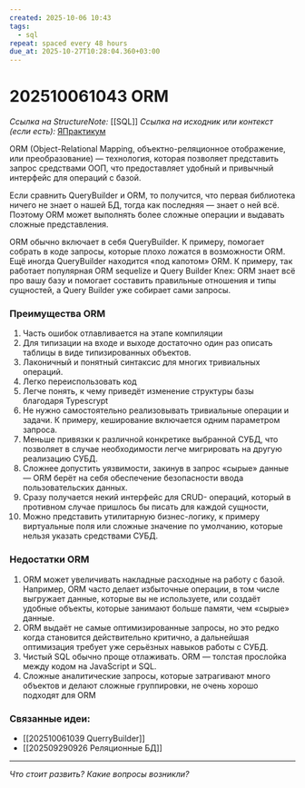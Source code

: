 ```yaml
---
created: 2025-10-06 10:43
tags:
  - sql
repeat: spaced every 48 hours
due_at: 2025-10-27T10:28:04.360+03:00
---
```

# 202510061043 ORM

*Ссылка на StructureNote:* [[SQL]]
*Ссылка на исходник или контекст (если есть):* [ЯПрактикум](https://practicum.yandex.ru/learn/backend-nodejs/courses/a4214ab0-2146-4152-b90e-651bf4c7ca5e/sprints/564244/topics/104f2765-a9c9-4617-8a5e-f21b675cf9b3/lessons/644c234a-8d5f-41f7-bdf4-af478459cce3/)

ORM (Object-Relational Mapping, объектно-реляционное отображение, или преобразование) — технология, которая позволяет представить запрос средствами ООП, что предоставляет удобный и привычный интерфейс для операций с базой.

Если сравнить QueryBuilder и ORM, то получится, что первая библиотека ничего не знает о нашей БД, тогда как последняя — знает о ней всё. Поэтому ORM может выполнять более сложные операции и выдавать сложные представления.

ORM обычно включает в себя QueryBuilder. К примеру, помогает собрать в коде запросы, которые плохо ложатся в возможности ORM. Ещё иногда QueryBuilder находится «под капотом» ORM. К примеру, так работает популярная ORM sequelize и Query Builder Knex: ORM знает всё про вашу базу и помогает составить правильные отношения и типы сущностей, а Query Builder уже собирает сами запросы.

### Преимущества ORM

1) Часть ошибок отлавливается на этапе компиляции
2) Для типизации на входе и выходе достаточно один раз описать таблицы в виде типизированных объектов.
3) Лаконичный и понятный синтаксис для многих тривиальных операций.
4) Легко переиспользовать код
5) Легче понять, к чему приведёт изменение структуры базы благодаря Typescrypt
6) Не нужно самостоятельно реализовывать тривиальные операции и задачи. К примеру, кеширование включается одним параметром запроса.
7) Меньше привязки к различной конкретике выбранной СУБД, что позволяет в случае необходимости легче мигрировать на другую реализацию СУБД.
8) Сложнее допустить уязвимости, закинув в запрос «сырые» данные — ORM берёт на себя обеспечение безопасности ввода пользовательских данных.
9) Сразу получается некий интерфейс для CRUD- операций, который в противном случае пришлось бы писать для каждой сущности,
10) Можно представить утилитарную бизнес-логику, к примеру виртуальные поля или сложные значение по умолчанию, которые нельзя указать средствами СУБД.

### Недостатки ORM

1) ORM может увеличивать накладные расходные на работу с базой. Например, ORM часто делает избыточные операции, в том числе выгружает данные, которые вы не используете, или создаёт удобные объекты, которые занимают больше памяти, чем «сырые» данные.
2) ORM выдаёт не самые оптимизированные запросы, но это редко когда становится действительно критично, а дальнейшая оптимизация требует уже серьёзных навыков работы с СУБД.
3) Чистый SQL обычно проще отлаживать. ORM — толстая прослойка между кодом на JavaScript и SQL.
4) Сложные аналитические запросы, которые затрагивают много объектов и делают сложные группировки, не очень хорошо подходят для ORM

### Связанные идеи:

* [[202510061039 QuerryBuilder]]
* [[202509290926 Реляционные БД]]

---

*Что стоит развить? Какие вопросы возникли?*
